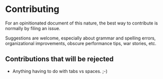 # Contributing

For an opinitionated document of this nature, the best way to contribute is normally by filing an issue.

Suggestions are welcome, especially about grammar and spelling errors, organizational improvements, obscure performance tips, war stories, etc.

## Contributions that will be rejected

- Anything having to do with tabs vs spaces. ;-)
